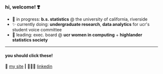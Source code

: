 ### hi, welcome! ❣️


- 🌱  in progress: **b.s. statistics** @ the university of california, riverside
- ✨ currently doing: **undergraduate research**, **data analytics** for ucr's student voice committee
- 🍄 leading: exec. board @ **ucr women in computing** + **highlander statistics society**
---



#### you should click these!

💌 [my site][website] **|** 
👩🏻‍💻 [linkedin][linkedin]


[website]: https://flemmerlauren.wixsite.com/personal
[linkedin]: https://www.linkedin.com/in/lauren-flemmer/



